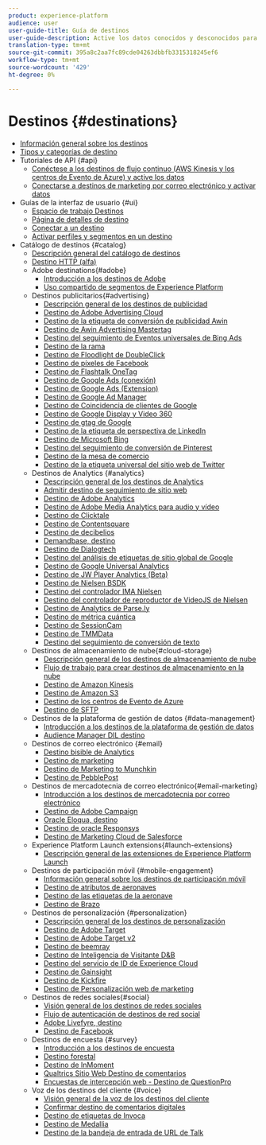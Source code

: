 ```yaml
---
product: experience-platform
audience: user
user-guide-title: Guía de destinos
user-guide-description: Active los datos conocidos y desconocidos para campañas de marketing entre canales, campañas por correo electrónico, publicidad de destino y muchos otros casos de uso.
translation-type: tm+mt
source-git-commit: 395a8c2aa7fc89cde04263dbbfb3315318245ef6
workflow-type: tm+mt
source-wordcount: '429'
ht-degree: 0%

---
```



# Destinos {#destinations}

* [Información general sobre los destinos](./home.md)
* [Tipos y categorías de destino](./destination-types.md)
* Tutoriales de API {#api}
   * [Conéctese a los destinos de flujo continuo (AWS Kinesis y los centros de Evento de Azure) y active los datos](./api/streaming-destinations.md)
   * [Conectarse a destinos de marketing por correo electrónico y activar datos](./api/email-marketing.md)
* Guías de la interfaz de usuario {#ui}
   * [Espacio de trabajo Destinos](./ui/destinations-workspace.md)
   * [Página de detalles de destino](./ui/destination-details-page.md)
   * [Conectar a un destino](./ui/connect-destination.md)
   * [Activar perfiles y segmentos en un destino](./ui/activate-destinations.md)
* Catálogo de destinos {#catalog}
   * [Descripción general del catálogo de destinos](./catalog/overview.md)
   * [ Destino HTTP (alfa)](./catalog/http-destination.md)
   * Adobe destinations{#adobe}
      * [Introducción a los destinos de Adobe](./catalog/adobe/overview.md)
      * [Uso compartido de segmentos de Experience Platform](https://docs.adobe.com/help/en/audience-manager/user-guide/implementation-integration-guides/integration-experience-platform/aam-aep-audience-sharing.html)
   * Destinos publicitarios{#advertising}
      * [Descripción general de los destinos de publicidad](./catalog/advertising/overview.md)
      * [Destino de Adobe Advertising Cloud](./catalog/advertising/adobe-advertising-cloud.md)
      * [Destino de la etiqueta de conversión de publicidad Awin](./catalog/advertising/awin-conversiontag.md)
      * [Destino de Awin Advertising Mastertag](./catalog/advertising/awin-mastertag.md)
      * [Destino del seguimiento de Eventos universales de Bing Ads](./catalog/advertising/bing-ads.md)
      * [Destino de la rama](./catalog/advertising/branch.md)
      * [Destino de Floodlight de DoubleClick](./catalog/advertising/doubleclick-floodlight.md)
      * [Destino de píxeles de Facebook](./catalog/advertising/facebook-pixel.md)
      * [Destino de Flashtalk OneTag](./catalog/advertising/flashtalking.md)
      * [Destino de Google Ads (conexión)](./catalog/advertising/google-ads-destination.md)
      * [Destino de Google Ads (Extension)](./catalog/advertising/google-ads-extension.md)
      * [Destino de Google Ad Manager](./catalog/advertising/google-ad-manager.md)
      * [Destino de Coincidencia de clientes de Google](./catalog/advertising/google-customer-match.md)
      * [Destino de Google Display y Video 360](./catalog/advertising/google-dv360.md)
      * [Destino de gtag de Google](./catalog/advertising/gtag-advertising.md)
      * [Destino de la etiqueta de perspectiva de LinkedIn](./catalog/advertising/linkedin.md)
      * [Destino de Microsoft Bing](./catalog/advertising/bing.md)
      * [Destino del seguimiento de conversión de Pinterest](./catalog/advertising/pinterest.md)
      * [Destino de la mesa de comercio](./catalog/advertising/tradedesk.md)
      * [Destino de la etiqueta universal del sitio web de Twitter](./catalog/advertising/twitter-uwt.md)
   * Destinos de Analytics {#analytics}
      * [Descripción general de los destinos de Analytics](./catalog/analytics/overview.md)
      * [Admitir destino de seguimiento de sitio web](./catalog/analytics/adform.md)
      * [Destino de Adobe Analytics](./catalog/analytics/adobe-analytics.md)
      * [Destino de Adobe Media Analytics para audio y vídeo](./catalog/analytics/adobe-video-analytics.md)
      * [Destino de Clicktale](./catalog/analytics/clicktale.md)
      * [Destino de Contentsquare](./catalog/analytics/contentsquare.md)
      * [Destino de decibelios](./catalog/analytics/decibel.md)
      * [Demandbase, destino](./catalog/analytics/demandbase.md)
      * [Destino de Dialogtech](./catalog/analytics/dialogtech.md)
      * [Destino del análisis de etiquetas de sitio global de Google](./catalog/analytics/gtag-analytics.md)
      * [Destino de Google Universal Analytics](./catalog/analytics/google-universal-analytics.md)
      * [Destino de JW Player Analytics (Beta)](./catalog/analytics/jw-player-analytics.md)
      * [Destino de Nielsen BSDK](./catalog/analytics/nielsen-bsdk.md)
      * [Destino del controlador IMA Nielsen](./catalog/analytics/nielsen-ima.md)
      * [Destino del controlador de reproductor de VideoJS de Nielsen](./catalog/analytics/nielsen-videojs.md)
      * [Destino de Analytics de Parse.ly](./catalog/analytics/parsely.md)
      * [Destino de métrica cuántica](./catalog/analytics/quantum-metric.md)
      * [Destino de SessionCam](./catalog/analytics/sessioncam.md)
      * [Destino de TMMData](./catalog/analytics/tmmdata.md)
      * [Destino del seguimiento de conversión de texto](./catalog/analytics/yext.md)
   * Destinos de almacenamiento de nube{#cloud-storage}
      * [Descripción general de los destinos de almacenamiento de nube](./catalog/cloud-storage/overview.md)
      * [Flujo de trabajo para crear destinos de almacenamiento en la nube](./catalog/cloud-storage/workflow.md)
      * [Destino de Amazon Kinesis](./catalog/cloud-storage/amazon-kinesis.md)
      * [Destino de Amazon S3](./catalog/cloud-storage/amazon-s3.md)
      * [Destino de los centros de Evento de Azure](./catalog/cloud-storage/azure-event-hubs.md)
      * [Destino de SFTP](./catalog/cloud-storage/sftp.md)
   * Destinos de la plataforma de gestión de datos {#data-management}
      * [Introducción a los destinos de la plataforma de gestión de datos](./catalog/data-management/overview.md)
      * [Audience Manager DIL destino](./catalog/data-management/aam-dil-extension.md)
   * Destinos de correo electrónico {#email}
      * [Destino bisible de Analytics](./catalog/email/bizible.md)
      * [Destino de marketing](./catalog/email/marketo.md)
      * [Destino de Marketing to Munchkin](./catalog/email/marketo-munchkin.md)
      * [Destino de PebblePost](./catalog/email/pebblepost.md)
   * Destinos de mercadotecnia de correo electrónico{#email-marketing}
      * [Introducción a los destinos de mercadotecnia por correo electrónico](./catalog/email-marketing/overview.md)
      * [Destino de Adobe Campaign](./catalog/email-marketing/adobe-campaign.md)
      * [Oracle Eloqua, destino](./catalog/email-marketing/oracle-eloqua.md)
      * [Destino de oracle Responsys](./catalog/email-marketing/oracle-responsys.md)
      * [Destino de Marketing Cloud de Salesforce](./catalog/email-marketing/salesforce-marketing-cloud.md)
   * Experience Platform Launch extensions{#launch-extensions}
      * [Descripción general de las extensiones de Experience Platform Launch](./catalog/launch-extensions/overview.md)
   * Destinos de participación móvil {#mobile-engagement}
      * [Información general sobre los destinos de participación móvil](./catalog/mobile-engagement/overview.md)
      * [Destino de atributos de aeronaves](./catalog/mobile-engagement/airship-attributes.md)
      * [Destino de las etiquetas de la aeronave](./catalog/mobile-engagement/airship-tags.md)
      * [Destino de Brazo](./catalog/mobile-engagement/braze.md)
   * Destinos de personalización {#personalization}
      * [Descripción general de los destinos de personalización](./catalog/personalization/overview.md)
      * [Destino de Adobe Target](./catalog/personalization/adobe-target.md)
      * [Destino de Adobe Target v2](./catalog/personalization/adobe-target-v2.md)
      * [Destino de beemray](./catalog/personalization/beemray.md)
      * [Destino de Inteligencia de Visitante D&amp;B](./catalog/personalization/dnb.md)
      * [Destino del servicio de ID de Experience Cloud](./catalog/personalization/adobe-ecid.md)
      * [Destino de Gainsight](./catalog/personalization/gainsight.md)
      * [Destino de Kickfire](./catalog/personalization/kickfire.md)
      * [Destino de Personalización web de marketing](./catalog/personalization/marketo-web-personalization.md)
   * Destinos de redes sociales{#social}
      * [Visión general de los destinos de redes sociales](./catalog/social/overview.md)
      * [Flujo de autenticación de destinos de red social](./catalog/social/workflow.md)
      * [Adobe Livefyre, destino](./catalog/social/adobe-livefyre.md)
      * [Destino de Facebook](./catalog/social/facebook.md)
   * Destinos de encuesta {#survey}
      * [Introducción a los destinos de encuesta](./catalog/survey/overview.md)
      * [Destino forestal](./catalog/survey/foresee.md)
      * [Destino de InMoment](./catalog/survey/inmoment.md)
      * [Qualtrics Sitio Web Destino de comentarios](./catalog/survey/qualtrics.md)
      * [Encuestas de intercepción web - Destino de QuestionPro](./catalog/survey/web-intercept-surveys.md)
   * Voz de los destinos del cliente {#voice}
      * [Visión general de la voz de los destinos del cliente](./catalog/voice/overview.md)
      * [Confirmar destino de comentarios digitales](./catalog/voice/confirmit-digital-feedback.md)
      * [Destino de etiquetas de Invoca](./catalog/voice/invoca.md)
      * [Destino de Medallia](./catalog/voice/medallia.md)
      * [Destino de la bandeja de entrada de URL de Talk](./catalog/voice/talkurl.md)